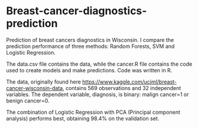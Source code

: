 # Breast-cancer-diagnostics-prediction
Prediction of breast cancers diagnostics in Wisconsin.
I compare the prediction performance of three methods: Random Forests, SVM and Logistic Regression.

The data.csv file contains the data, while the cancer.R file contains the code used to create models and make predictions. Code was written in R. 

The data, originally found here https://www.kaggle.com/uciml/breast-cancer-wisconsin-data, contains 569 observations and 32 independent variables. The dependent variable, diagnosis, is binary: malign cancer=1 or benign cancer=0. 

The combination of Logistic Regression with PCA (Principal component analysis) performs best, obtaining 98.4% on the validation set. 
